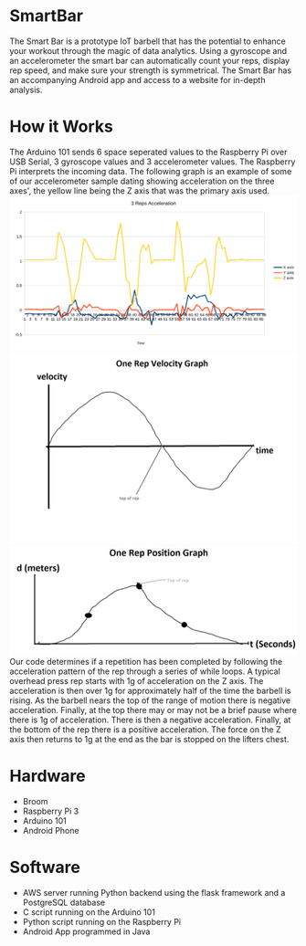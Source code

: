 # SmartBar
The Smart Bar is a prototype IoT barbell that has the potential to enhance your workout through the magic of data analytics. Using a gyroscope and an accelerometer the smart bar can automatically count your reps, display rep speed, and make sure your strength is symmetrical. The Smart Bar has an accompanying Android app and access to a website for in-depth analysis.

# How it Works
The Arduino 101 sends 6 space seperated values to the Raspberry Pi over USB Serial, 3 gyroscope values and 3 accelerometer values. The Raspberry Pi interprets the incoming data. The following graph is an example of some of our accelerometer sample dating showing acceleration on the three axes', the yellow line being the Z axis that was the primary axis used. 
![Acceleration Data](https://raw.githubusercontent.com/KevinAiken/Smart-Bar/master/image1.PNG)
![Velocity](https://raw.githubusercontent.com/KevinAiken/Smart-Bar/master/image2.png)
![Position](https://raw.githubusercontent.com/KevinAiken/Smart-Bar/master/image3.png)
Our code determines if a repetition has been completed by following the acceleration pattern of the rep through a series of while loops. A typical overhead press rep starts with 1g of acceleration on the Z axis. The acceleration is then over 1g for approximately half of the time the barbell is rising. As the barbell nears the top of the range of motion there is negative acceleration. Finally, at the top there may or may not be a brief pause where there is 1g of acceleration. There is then a negative acceleration. Finally, at the bottom of the rep there is a positive acceleration. The force on the Z axis then returns to 1g at the end as the bar is stopped on the lifters chest.



# Hardware
  * Broom
  * Raspberry Pi 3
  * Arduino 101 
  * Android Phone
  
# Software
  * AWS server running Python backend using the flask framework and a PostgreSQL database
  * C script running on the Arduino 101
  * Python script running on the Raspberry Pi
  * Android App programmed in Java
  

